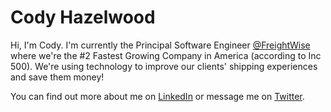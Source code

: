# Cody Hazelwood

Hi, I'm Cody.  I'm currently the Principal Software Engineer [@FreightWise](https://github.com/FreightWise) where we're the #2 Fastest Growing Company in America (according to Inc 500).  We're using technology to improve our clients' shipping experiences and save them money!

You can find out more about me on [LinkedIn](https://linkedin.com/in/codyhazelwood) or message me on [Twitter](https://twitter.com/codyhazelwood).
